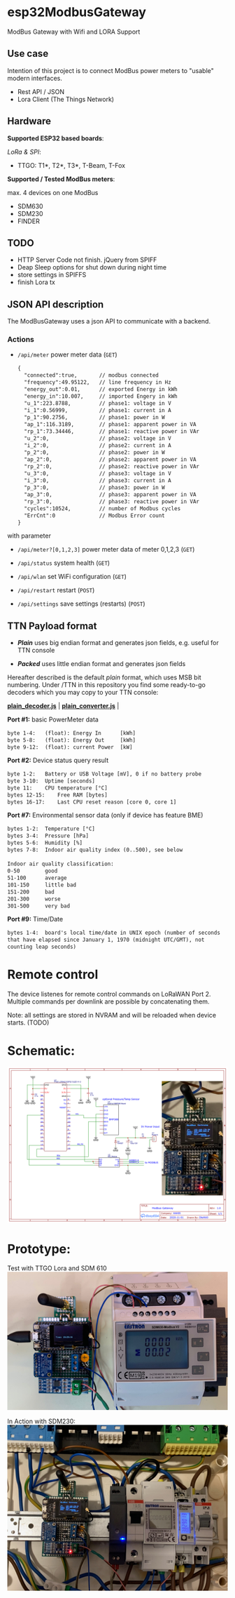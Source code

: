 # esp32ModbusGateway
 ModBus Gateway with Wifi and LORA Support

## Use case

Intention of this project is to connect ModBus power meters to "usable" modern interfaces.
- Rest API / JSON
- Lora Client (The Things Network)

## Hardware

**Supported ESP32 based boards**:

*LoRa & SPI*:
- TTGO: T1*, T2*, T3*, T-Beam, T-Fox

**Supported / Tested ModBus meters**:

max. 4 devices on one ModBus
- SDM630
- SDM230
- FINDER

## TODO

- HTTP Server Code not finish.  jQuery from SPIFF
- Deap Sleep options for shut down during night time
- store settings in SPIFFS
- finish Lora tx

## JSON API description

The ModBusGateway uses a json API to communicate with a backend.

### Actions

  - `/api/meter` power meter data (`GET`)
    ```
    {
      "connected":true,       // modbus connected
      "frequency":49.95122,   // line frequency in Hz
      "energy_out":0.01,      // exported Energy in kWh
      "energy_in":10.007,     // imported Engery in kWh
      "u_1":223.8788,         // phase1: voltage in V
      "i_1":0.56999,          // phase1: current in A
      "p_1":90.2756,          // phase1: power in W
      "ap_1":116.3189,        // phase1: apparent power in VA
      "rp_1":73.34446,        // phase1: reactive power in VAr
      "u_2":0,                // phase2: voltage in V               
      "i_2":0,                // phase2: current in A
      "p_2":0,                // phase2: power in W
      "ap_2":0,               // phase2: apparent power in VA
      "rp_2":0,               // phase2: reactive power in VAr
      "u_3":0,                // phase3: voltage in V
      "i_3":0,                // phase3: current in A
      "p_3":0,                // phase3: power in W
      "ap_3":0,               // phase3: apparent power in VA
      "rp_3":0,               // phase3: reactive power in VAr
      "cycles":10524,         // number of Modbus cycles
      "ErrCnt":0              // Modbus Error count
    }
    ```
  with parameter
  - `/api/meter?[0,1,2,3]` power meter data of meter 0,1,2,3 (`GET`)


  - `/api/status` system health (`GET`)
  - `/api/wlan` set WiFi configuration (`GET`)
  - `/api/restart` restart (`POST`)
  - `/api/settings` save settings (restarts) (`POST`)


## TTN Payload format

- ***Plain*** uses big endian format and generates json fields, e.g. useful for TTN console

- ***Packed*** uses little endian format and generates json fields

Hereafter described is the default *plain* format, which uses MSB bit numbering. Under /TTN in this repository you find some ready-to-go decoders which you may copy to your TTN console:

[**plain_decoder.js**](src/TTN/plain_decoder.js) | 
[**plain_converter.js**](src/TTN/plain_converter.js) |

**Port #1:** basic PowerMeter data

	byte 1-4:	(float): Energy In      [kWh]
    byte 5-8:   (float): Energy Out     [kWh]
    byte 9-12:  (float): current Power  [kW]

**Port #2:** Device status query result

  	byte 1-2:	Battery or USB Voltage [mV], 0 if no battery probe
	byte 3-10:	Uptime [seconds]
	byte 11: 	CPU temperature [°C]
	bytes 12-15:	Free RAM [bytes]
	bytes 16-17:	Last CPU reset reason [core 0, core 1]

**Port #7:** Environmental sensor data (only if device has feature BME)

	bytes 1-2:	Temperature [°C]
	bytes 3-4:	Pressure [hPa]
	bytes 5-6:	Humidity [%]
	bytes 7-8:	Indoor air quality index (0..500), see below

	Indoor air quality classification:
	0-50		good
	51-100		average
	101-150 	little bad
	151-200 	bad
	201-300 	worse
	301-500 	very bad

**Port #9:** Time/Date

  	bytes 1-4:	board's local time/date in UNIX epoch (number of seconds that have elapsed since January 1, 1970 (midnight UTC/GMT), not counting leap seconds) 


# Remote control

The device listenes for remote control commands on LoRaWAN Port 2. Multiple commands per downlink are possible by concatenating them.

Note: all settings are stored in NVRAM and will be reloaded when device starts.
(TODO)
	
# Schematic:

<img src="Img/ModBusGateway_Schematic.png">

# Prototype:

Test with TTGO Lora and SDM 610
<img src="Img/ModBusGatewayProto2.jpg">

In Action with SDM230:
<img src="Img/MBGatewayInAction.jpg">




